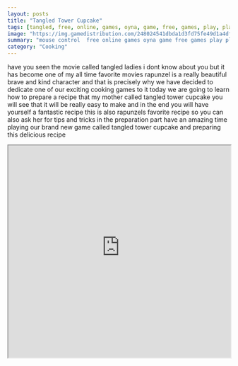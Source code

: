 ```yaml
---
layout: posts
title: "Tangled Tower Cupcake"
tags: [tangled, free, online, games, oyna, game, free, games, play, play, games]
image: "https://img.gamedistribution.com/248024541dbda1d3fd75fe49d1a4df4d.jpg"
summary: "mouse control  free online games oyna game free games play play games"
category: "Cooking"
---
```


have you seen the movie called tangled ladies i dont know about you but it has become one of my all time favorite movies rapunzel is a really beautiful brave and kind character and that is precisely why we have decided to dedicate one of our exciting cooking games to it today we are going to learn how to prepare a recipe that my mother called tangled tower cupcake you will see that it will be really easy to make and in the end you will have yourself a fantastic recipe this is also rapunzels favorite recipe so you can also ask her for tips and tricks in the preparation part have an amazing time playing our brand new game called tangled tower cupcake and preparing this delicious recipe

<iframe width="100%" height="480px;" src="https://flash.gamedistribution.com?game=248024541dbda1d3fd75fe49d1a4df4d"></iframe>
